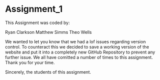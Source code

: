 # Assignment_1

This Assignment was coded by:

Ryan Clarkson
Matthew Simms
Theo Wells

We wanted to let you know that we had a lof issues regarding version control. To counteract this we decided to save
a working version of the website and put it into a completely new GitHub Repository to prevent any further issue. We
all have comitted a number of times to this assignment. Thank you for your time.

Sincerely, the students of this assignment.
